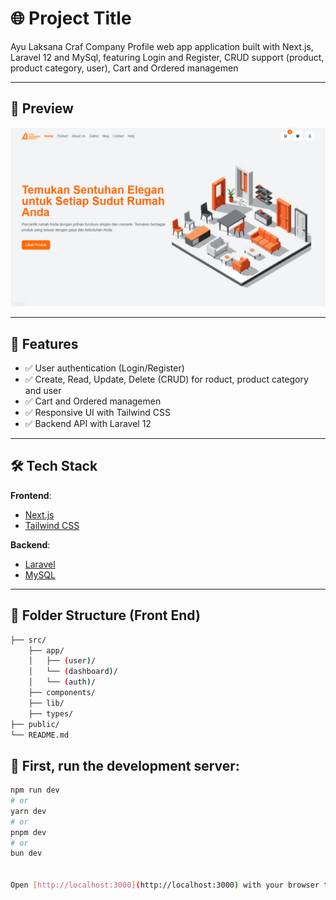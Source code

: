 # 🌐 Project Title

Ayu Laksana Craf Company Profile web app application built with Next.js, Laravel 12 and MySql, featuring Login and Register, CRUD support (product, product category, user), Cart and Ordered managemen

<!-- and MDX, featuring a markdown editor, authentication, and full CRUD support via Express.js backend. -->

---

## 📸 Preview

<img src="/public/images/Hero.jpg">

---

## 🚀 Features

- ✅ User authentication (Login/Register)
- ✅ Create, Read, Update, Delete (CRUD) for roduct, product category and user
- ✅ Cart and Ordered managemen
- ✅ Responsive UI with Tailwind CSS
- ✅ Backend API with Laravel 12

---

## 🛠️ Tech Stack

**Frontend**:

- [Next.js](https://nextjs.org/)
- [Tailwind CSS](https://tailwindcss.com/)

**Backend**:

- [Laravel](https://https://laravel.com/)
- [MySQL](https://https://mysql.com/)

---

## 📁 Folder Structure (Front End)

```bash
├── src/
    ├── app/
    │   ├── (user)/
    │   └── (dashboard)/
    │   └── (auth)/
    ├── components/
    ├── lib/
    ├── types/
├── public/
└── README.md

```

## 📁 First, run the development server:

```bash
npm run dev
# or
yarn dev
# or
pnpm dev
# or
bun dev


Open [http://localhost:3000](http://localhost:3000) with your browser to see the result.
```
